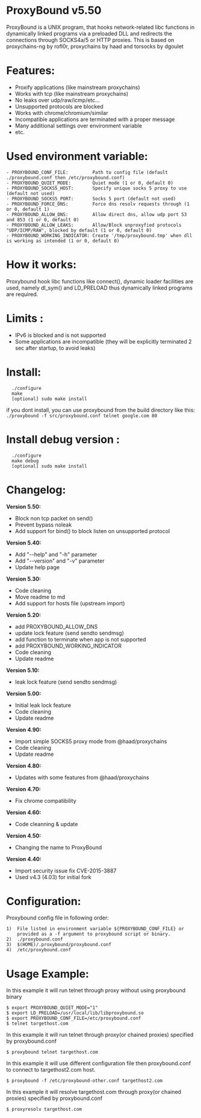 ProxyBound v5.50
================

ProxyBound is a UNIX program, that hooks network-related libc functions in dynamically linked programs via a preloaded DLL and redirects the connections through SOCKS4a/5 or HTTP proxies. This is based on  proxychains-ng by rofl0r, proxychains by haad and torsocks by dgoulet
  
Features:
=========

- Proxify applications (like mainstream proxychains)
- Works with tcp (like mainstream proxychains)
- No leaks over udp/raw/icmp/etc...
- Unsupported protocols are blocked
- Works with chrome/chromium/similar 
- Incompatible applications are terminated with a proper message
- Many additional settings over environment variable
- etc.

Used environment variable:
==========================

```
- PROXYBOUND_CONF_FILE:         Path to config file (default ./proxybound.conf then /etc/proxybound.conf)
- PROXYBOUND_QUIET_MODE:        Quiet mode (1 or 0, default 0)
- PROXYBOUND_SOCKS5_HOST:       Specify unique socks 5 proxy to use (default not used)
- PROXYBOUND_SOCKS5_PORT:       Socks 5 port (default not used)
- PROXYBOUND_FORCE_DNS:         Force dns resolv requests through (1 or 0, default 1)
- PROXYBOUND_ALLOW_DNS:         Allow direct dns, allow udp port 53 and 853 (1 or 0, default 0)
- PROXYBOUND_ALLOW_LEAKS:       Allow/Block unproxyfied protocols "UDP/ICMP/RAW", blocked by default (1 or 0, default 0)
- PROXYBOUND_WORKING_INDICATOR: Create '/tmp/proxybound.tmp' when dll is working as intended (1 or 0, default 0)
```

How it works:
=============

Proxybound hook libc functions like connect(), dynamic loader facilities are used, namely dl_sym() and LD_PRELOAD thus dynamically linked programs are required.
  
Limits : 
========

- IPv6 is blocked and is not supported
- Some applications are incompatible (they will be explicitly terminated 2 sec after startup, to avoid leaks)

Install:
========

```
  ./configure
  make
  [optional] sudo make install
```

if you dont install, you can use proxybound from the build directory like this: `./proxybound -f src/proxybound.conf telnet google.com 80`

Install debug version :
=======================

```
  ./configure
  make debug
  [optional] sudo make install
```

Changelog:
==========

**Version 5.50:**

- Block non tcp packet on send()
- Prevent bypass noleak
- Add support for bind() to block listen on unsupported protocol 

**Version 5.40:**

- Add "--help" and "-h" parameter
- Add "--version" and "-v" parameter
- Update help page

**Version 5.30:**

- Code cleaning
- Move readme to md
- Add support for hosts file (upstream import)

**Version 5.20:**

- add PROXYBOUND_ALLOW_DNS
- update lock feature (send sendto sendmsg)
- add function to terminate when app is not supported
- add PROXYBOUND_WORKING_INDICATOR
- Code cleaning
- Update readme 

**Version 5.10:**

- leak lock feature (send sendto sendmsg)

**Version 5.00:**

- Initial leak lock feature
- Code cleaning
- Update readme 

**Version 4.90:**

- Import simple SOCKS5 proxy mode from @haad/proxychains
- Code cleaning
- Update readme 

**Version 4.80:**

- Updates with some features from @haad/proxychains

**Version 4.70:**

- Fix chrome compatibility

**Version 4.60:**

- Code cleanning & update

**Version 4.50:**

- Changing the name to ProxyBound

**Version 4.40:**

- Import security issue fix CVE-2015-3887 
- Used v4.3 (4.03) for initial fork

Configuration:
==============

Proxybound config file in following order:

```
1)	File listed in environment variable ${PROXYBOUND_CONF_FILE} or
    provided as a -f argument to proxybound script or binary.
2)	./proxybound.conf
3)	$(HOME)/.proxybound/proxybound.conf
4)	/etc/proxybound.conf
```

Usage Example:
==============

In this example it will run telnet through proxy without using proxybound binary

```
$ export PROXYBOUND_QUIET_MODE="1"
$ export LD_PRELOAD=/usr/local/lib/libproxybound.so
$ export PROXYBOUND_CONF_FILE=/etc/proxybound.conf
$ telnet targethost.com
```

In this example it will run telnet through proxy(or chained proxies) specified by proxybound.conf

```
$ proxybound telnet targethost.com
```

In this example it will use different configuration file then proxybound.conf to connect to targethost2.com host.

```
$ proxybound -f /etc/proxybound-other.conf targethost2.com
```

In this example it will resolve targethost.com through proxy(or chained proxies) specified by proxybound.conf

```
$ proxyresolv targethost.com
```
